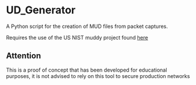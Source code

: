 # UD_Generator
A Python script for the creation of MUD files from packet captures.

Requires the use of the US NIST muddy project found [here](https://github.com/usnistgov/muddy)

## Attention
This is a proof of concept that has been developed for educational purposes, it is not advised to rely on this tool to secure production networks
